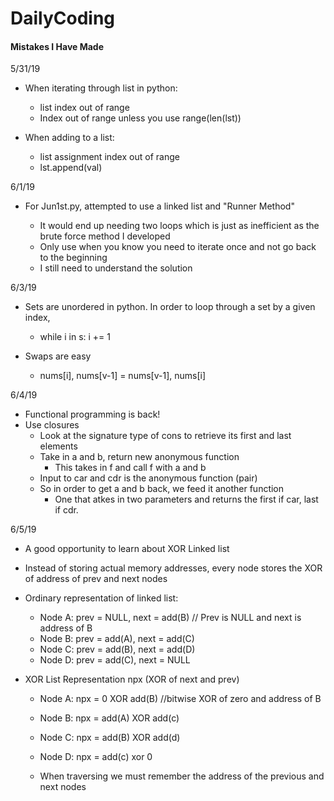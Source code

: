# DailyCoding

#### Mistakes I Have Made

5/31/19

- When iterating through list in python:
  - list index out of range
  - Index out of range unless you use range(len(lst))
- When adding to a list:

  - list assignment index out of range
  - lst.append(val)

6/1/19

- For Jun1st.py, attempted to use a linked list and "Runner Method"

  - It would end up needing two loops which is just as inefficient as the brute force method I developed
  - Only use when you know you need to iterate once and not go back to the beginning
  - I still need to understand the solution

6/3/19

- Sets are unordered in python. In order to loop through a set by a given index,

  - while i in s: i += 1

- Swaps are easy
  - nums[i], nums[v-1] = nums[v-1], nums[i]

6/4/19

- Functional programming is back!
- Use closures
  - Look at the signature type of cons to retrieve its first and last elements
  - Take in a and b, return new anonymous function
    - This takes in f and call f with a and b
  - Input to car and cdr is the anonymous function (pair)
  - So in order to get a and b back, we feed it another function
    - One that atkes in two parameters and returns the first if car, last if cdr.

6/5/19

- A good opportunity to learn about XOR Linked list
- Instead of storing actual memory addresses, every node stores the XOR of address of prev and next nodes
- Ordinary representation of linked list:

  - Node A: prev = NULL, next = add(B) // Prev is NULL and next is address of B
  - Node B: prev = add(A), next = add(C)
  - Node C: prev = add(B), next = add(D)
  - Node D: prev = add(C), next = NULL

- XOR List Representation npx (XOR of next and prev)

  - Node A: npx = 0 XOR add(B) //bitwise XOR of zero and address of B
  - Node B: npx = add(A) XOR add(c)
  - Node C: npx = add(B) XOR add(d)
  - Node D: npx = add(c) xor 0

  - When traversing we must remember the address of the previous and next nodes
